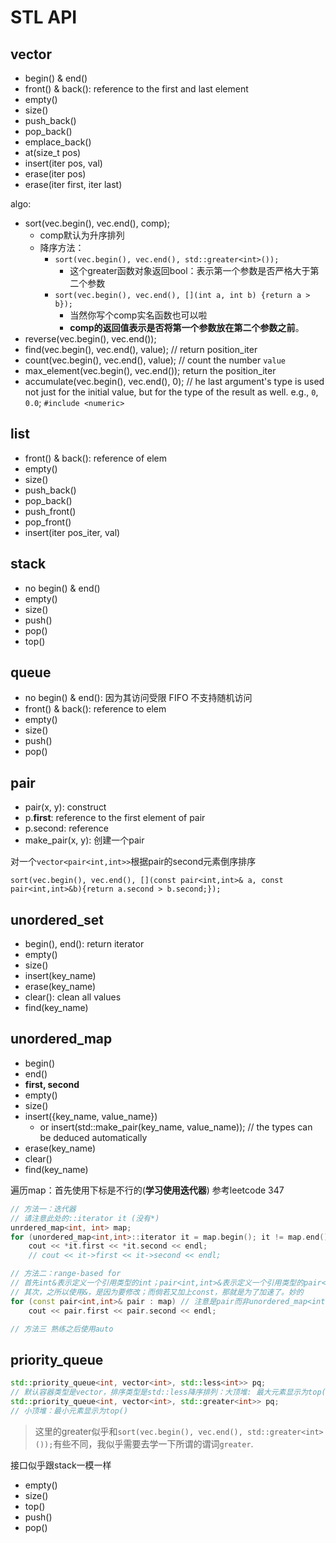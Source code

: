 # STL API

## vector

- begin() & end()
- front() & back(): reference to the first and last element
- empty()
- size()
- push_back()
- pop_back()
- emplace_back()
- at(size_t pos)
- insert(iter pos, val)
- erase(iter pos)
- erase(iter first, iter last)

algo:

- sort(vec.begin(), vec.end(), comp);
  - comp默认为升序排列
  - 降序方法：
    - `sort(vec.begin(), vec.end(), std::greater<int>());`
      - 这个greater函数对象返回bool：表示第一个参数是否严格大于第二个参数
    - `sort(vec.begin(), vec.end(), [](int a, int b) {return a > b});`
      - 当然你写个comp实名函数也可以啦
      - **comp的返回值表示是否将第一个参数放在第二个参数之前**。
- reverse(vec.begin(), vec.end());
- find(vec.begin(), vec.end(), value); // return position_iter
- count(vec.begin(), vec.end(), value); // count the number `value`
- max_element(vec.begin(), vec.end()); return the position_iter
- accumulate(vec.begin(), vec.end(), 0); // he last argument's type is used not just for the initial value, but for the type of the result as well. e.g., `0`, `0.0`; `#include <numeric>`

## list

- front() & back(): reference of elem
- empty()
- size()
- push_back()
- pop_back()
- push_front()
- pop_front()
- insert(iter pos_iter, val)

## stack

- no begin() & end()
- empty()
- size()
- push()
- pop()
- top()

## queue

- no begin() & end(): 因为其访问受限 FIFO 不支持随机访问
- front() & back(): reference to elem
- empty()
- size()
- push()
- pop()

## pair

- pair(x, y): construct
- p.**first**: reference to the first element of pair
- p.second: reference
- make_pair(x, y): 创建一个pair

对一个`vector<pair<int,int>>`根据pair的second元素倒序排序

`sort(vec.begin(), vec.end(), [](const pair<int,int>& a, const pair<int,int>&b){return a.second > b.second;});`

## unordered_set

- begin(), end(): return iterator
- empty()
- size()
- insert(key_name)
- erase(key_name)
- clear(): clean all values
- find(key_name)

## unordered_map

- begin()
- end()
- **first, second**
- empty()
- size()
- insert({key_name, value_name})
  - or insert(std::make_pair(key_name, value_name)); // the types can be deduced automatically
- erase(key_name)
- clear()
- find(key_name)

遍历map：首先使用下标是不行的(**学习使用迭代器**)
参考leetcode 347

```cpp
// 方法一：迭代器
// 请注意此处的::iterator it (没有*)
unrdered_map<int, int> map;
for (unordered_map<int,int>::iterator it = map.begin(); it != map.end(); ++it)
    cout << *it.first << *it.second << endl;
    // cout << it->first << it->second << endl;

// 方法二：range-based for
// 首先int&表示定义一个引用类型的int；pair<int,int>&表示定义一个引用类型的pair<int,int>
// 其次，之所以使用&，是因为要修改；而倘若又加上const，那就是为了加速了。妙的
for (const pair<int,int>& pair : map) // 注意是pair而非unordered_map<int,int>
    cout << pair.first << pair.second << endl;

// 方法三 熟练之后使用auto
```

## priority_queue

```cpp
std::priority_queue<int, vector<int>, std::less<int>> pq;
// 默认容器类型是vector，排序类型是std::less降序排列：大顶堆: 最大元素显示为top()
std::priority_queue<int, vector<int>, std::greater<int>> pq;
// 小顶堆：最小元素显示为top()
```

> 这里的greater似乎和`sort(vec.begin(), vec.end(), std::greater<int>());`有些不同，我似乎需要去学一下所谓的谓词`greater`.

接口似乎跟stack一模一样

- empty()
- size()
- top()
- push()
- pop()